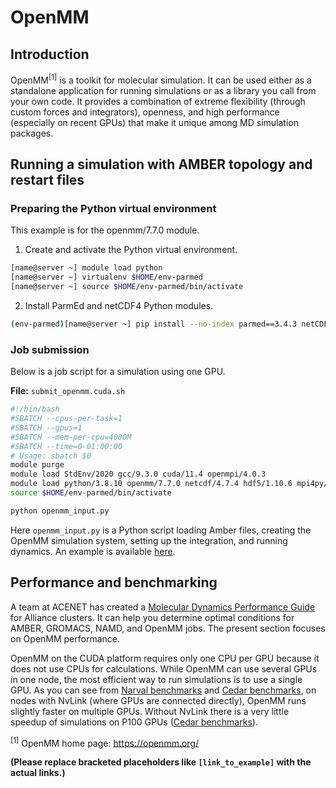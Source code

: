 # OpenMM

## Introduction

OpenMM<sup>[1]</sup> is a toolkit for molecular simulation. It can be used either as a standalone application for running simulations or as a library you call from your own code. It provides a combination of extreme flexibility (through custom forces and integrators), openness, and high performance (especially on recent GPUs) that make it unique among MD simulation packages.


## Running a simulation with AMBER topology and restart files

### Preparing the Python virtual environment

This example is for the openmm/7.7.0 module.

1. Create and activate the Python virtual environment.

```bash
[name@server ~] module load python
[name@server ~] virtualenv $HOME/env-parmed
[name@server ~] source $HOME/env-parmed/bin/activate
```

2. Install ParmEd and netCDF4 Python modules.

```bash
(env-parmed)[name@server ~] pip install --no-index parmed==3.4.3 netCDF4
```

### Job submission

Below is a job script for a simulation using one GPU.

**File:** `submit_openmm.cuda.sh`

```bash
#!/bin/bash
#SBATCH --cpus-per-task=1
#SBATCH --gpus=1
#SBATCH --mem-per-cpu=4000M
#SBATCH --time=0-01:00:00
# Usage: sbatch $0
module purge
module load StdEnv/2020 gcc/9.3.0 cuda/11.4 openmpi/4.0.3
module load python/3.8.10 openmm/7.7.0 netcdf/4.7.4 hdf5/1.10.6 mpi4py/3.0.3
source $HOME/env-parmed/bin/activate

python openmm_input.py
```

Here `openmm_input.py` is a Python script loading Amber files, creating the OpenMM simulation system, setting up the integration, and running dynamics. An example is available [here](link_to_example).


## Performance and benchmarking

A team at ACENET has created a [Molecular Dynamics Performance Guide](link_to_guide) for Alliance clusters.  It can help you determine optimal conditions for AMBER, GROMACS, NAMD, and OpenMM jobs. The present section focuses on OpenMM performance.

OpenMM on the CUDA platform requires only one CPU per GPU because it does not use CPUs for calculations. While OpenMM can use several GPUs in one node, the most efficient way to run simulations is to use a single GPU. As you can see from [Narval benchmarks](link_to_narval) and [Cedar benchmarks](link_to_cedar), on nodes with NvLink (where GPUs are connected directly), OpenMM runs slightly faster on multiple GPUs. Without NvLink there is a very little speedup of simulations on P100 GPUs ([Cedar benchmarks](link_to_cedar)).

<sup>[1]</sup> OpenMM home page: https://openmm.org/


**(Please replace bracketed placeholders like `[link_to_example]` with the actual links.)**
